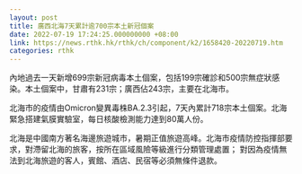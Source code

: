 ```yaml
---
layout: post
title: 廣西北海7天累計逾700宗本土新冠個案
date: 2022-07-19 17:24:25.000000000 +08:00
link: https://news.rthk.hk/rthk/ch/component/k2/1658420-20220719.htm
categories: rthk
---
```


內地過去一天新增699宗新冠病毒本土個案，包括199宗確診和500宗無症狀感染。本土個案中，甘肅有231宗；廣西佔243宗，主要在北海市。

北海市的疫情由Omicron變異毒株BA.2.3引起，7天內累計718宗本土個案。北海緊急搭建氣膜實驗室，每日核酸檢測能力達到80萬人份。

北海是中國南方著名海邊旅遊城市，暑期正值旅遊高峰。北海市疫情防控指揮部要求，對滯留北海的旅客，按所在區域風險等級進行分類管理處置； 對因為疫情無法到北海旅遊的客人，賓館、酒店、民宿等必須無條件退款。
